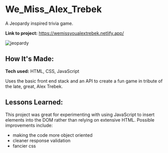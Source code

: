 # We_Miss_Alex_Trebek

A Jeopardy inspired trivia game.

**Link to project:** https://wemissyoualextrebek.netlify.app/

![jeopardy](https://user-images.githubusercontent.com/99840213/164535920-a0a1010e-941f-45fb-9228-cbbd388c7058.JPG)

## How It's Made:

**Tech used:** HTML, CSS, JavaScript

Uses the basic front end stack and an API to create a fun game in tribute of the late, great, Alex Trebek. 

## Lessons Learned:

This project was great for experimenting with using JavaScript to insert elements into the DOM rather than relying on extensive HTML. Possible improvements include: 
- making the code more object oriented
- cleaner response validation
- fancier css
